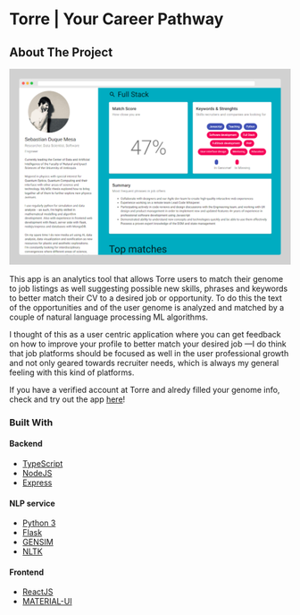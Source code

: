 # Torre | Your Career Pathway

<!-- ABOUT THE PROJECT -->

## About The Project

![Webpage screeenshot](UIdesign/screeenshots/Desktop/results-frame.png?raw=true "UI")

This app is an analytics tool that allows Torre users to match their genome to job listings as well suggesting
possible new skills, phrases and keywords to better match their CV to a desired job or opportunity. To
do this the text of the opportunities and of the user genome is analyzed and matched by a couple of natural
language processing ML algorithms.

I thought of this as a user centric application where you can get feedback on how to improve your profile
to better match your desired job —I do think that job platforms should be focused as well in the
user professional growth and not only geared towards recruiter needs, which is always my general feeling with this kind of platforms.

If you have a verified account at Torre and alredy filled your genome info, check and try out the app [here](https://torre-frontend.web.app/)!

### Built With

#### Backend

- [TypeScript](https://www.typescriptlang.org/)
- [NodeJS](https://nodejs.org/en/)
- [Express](http://expressjs.com/)

#### NLP service

- [Python 3](https://www.python.org/)
- [Flask](https://flask.palletsprojects.com/en/1.1.x/)
- [GENSIM](https://radimrehurek.com/gensim/)
- [NLTK](https://www.nltk.org/)

#### Frontend

- [ReactJS](https://reactjs.org/)
- [MATERIAL-UI](https://material-ui.com/)
